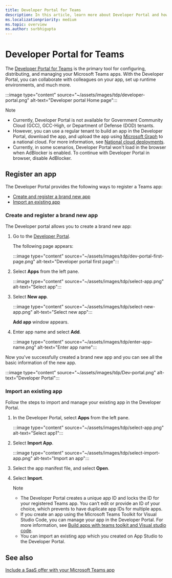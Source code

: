 ```yaml
---
title: Developer Portal for Teams
description: In this article, learn more about Developer Portal and how to create a brand new app and import an existing app in the Teams Developer Portal.
ms.localizationpriority: medium
ms.topic: overview
ms.author: surbhigupta
---
```


# Developer Portal for Teams

The <a href="https://dev.teams.microsoft.com" target="_blank">Developer Portal for Teams</a> is the primary tool for configuring, distributing, and managing your Microsoft Teams apps. With the Developer Portal, you can collaborate with colleagues on your app, set up runtime environments, and much more.

:::image type="content" source="~/assets/images/tdp/developer-portal.png" alt-text="Developer portal Home page":::

> [!NOTE]
>
> * Currently, Developer Portal is not available for Government Community Cloud (GCC), GCC-High, or Department of Defense (DOD) tenants.
> * However, you can use a regular tenant to build an app in the Developer Portal, download the app, and upload the app using [Microsoft Graph](/graph/api/teamsapp-publish?view=graph-rest-1.0&tabs=http&preserve-view=true) to a national cloud. For more information, see [National cloud deployments](/graph/deployments).
> * Currently, in some scenarios, Developer Portal won't load in the browser when AdBlocker is enabled. To continue with Developer Portal in browser, disable AdBlocker.

## Register an app

The Developer Portal provides the following ways to register a Teams app:

* [Create and register a brand new app](#create-and-register-a-brand-new-app)
* [Import an existing app](#import-an-existing-app)

### Create and register a brand new app

The Developer portal allows you to create a brand new app:

1. Go to the [Developer Portal](https://dev.teams.microsoft.com).

   The following page appears:

   :::image type="content" source="~/assets/images/tdp/dev-portal-first-page.png" alt-text="Developer portal first page":::

1. Select **Apps** from the left pane.

   :::image type="content" source="~/assets/images/tdp/select-app.png" alt-text="Select app":::

1. Select **New app**.

   :::image type="content" source="~/assets/images/tdp/select-new-app.png" alt-text="Select new app":::

   **Add app** window appears.

1. Enter app name and select **Add**.

   :::image type="content" source="~/assets/images/tdp/enter-app-name.png" alt-text="Enter app name":::

Now you've successfully created a brand new app and you can see all the basic information of the new app.

:::image type="content" source="~/assets/images/tdp/Dev-portal.png" alt-text="Developer Portal":::

### Import an existing app

Follow the steps to import and manage your existing app in the Developer Portal.

1. In the Developer Portal, select **Apps** from the left pane.

   :::image type="content" source="~/assets/images/tdp/select-app.png" alt-text="Select app1":::

1. Select **Import App**.

   :::image type="content" source="~/assets/images/tdp/select-import-app.png" alt-text="Import an app":::

1. Select the app manifest file, and select **Open**.
1. Select **Import**.

   > [!NOTE]
   >
   > * The Developer Portal creates a unique app ID and locks the ID for your registered Teams app. You can’t edit or provide an ID of your choice, which prevents to have duplicate app IDs for multiple apps.
   > * If you create an app using the Microsoft Teams Toolkit for Visual Studio Code, you can manage your app in the Developer Portal. For more information, see [Build apps with teams toolkit and Visual studio code](~/toolkit/visual-studio-code-overview.md).
   > * You can import an existing app which you created on App Studio to the Developer Portal.

## See also

[Include a SaaS offer with your Microsoft Teams app](~/concepts/deploy-and-publish/appsource/prepare/include-saas-offer.md)
